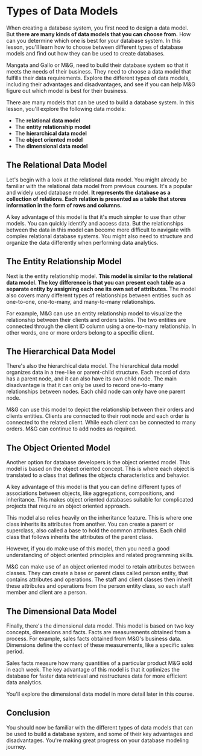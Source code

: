 # **Types of Data Models**

When creating a database system, you first need to design a data model. But **there are many kinds of data models that you can choose from.** How can you determine which one is best for your database system. In this lesson, you'll learn how to choose between different types of database models and find out how they can be used to create databases.

Mangata and Gallo or M&G, need to build their database system so that it meets the needs of their business. They need to choose a data model that fulfills their data requirements. Explore the different types of data models, including their advantages and disadvantages, and see if you can help M&G figure out which model is best for their business.

There are many models that can be used to build a database system. In this lesson, you'll explore the following data models:

- The **relational data model**  
- The **entity relationship model**  
- The **hierarchical data model**
- The **object oriented model**
- The **dimensional data model** 

## **The Relational Data Model**

Let's begin with a look at the relational data model. You might already be familiar with the relational data model from previous courses. It's a popular and widely used database model. **It represents the database as a collection of relations. Each relation is presented as a table that stores information in the form of rows and columns.**

A key advantage of this model is that it's much simpler to use than other models. You can quickly identify and access data. But the relationships between the data in this model can become more difficult to navigate with complex relational database systems. You might also need to structure and organize the data differently when performing data analytics.

## **The Entity Relationship Model**

Next is the entity relationship model. **This model is similar to the relational data model. The key difference is that you can present each table as a separate entity by assigning each one its own set of attributes.** The model also covers many different types of relationships between entities such as one-to-one, one-to-many, and many-to-many relationships.

For example, M&G can use an entity relationship model to visualize the relationship between their clients and orders tables. The two entities are connected through the client ID column using a one-to-many relationship. In other words, one or more orders belong to a specific client.

## **The Hierarchical Data Model**

There's also the hierarchical data model. The hierarchical data model organizes data in a tree-like or parent-child structure. Each record of data has a parent node, and it can also have its own child node. The main disadvantage is that it can only be used to record one-to-many relationships between nodes. Each child node can only have one parent node.

M&G can use this model to depict the relationship between their orders and clients entities. Clients are connected to their root node and each order is connected to the related client. While each client can be connected to many orders. M&G can continue to add nodes as required.

## **The Object Oriented Model**

Another option for database developers is the object oriented model. This model is based on the object oriented concept. This is where each object is translated to a class that defines the objects characteristics and behavior.

A key advantage of this model is that you can define different types of associations between objects, like aggregations, compositions, and inheritance. This makes object oriented databases suitable for complicated projects that require an object oriented approach.

This model also relies heavily on the inheritance feature. This is where one class inherits its attributes from another. You can create a parent or superclass, also called a base to hold the common attributes. Each child class that follows inherits the attributes of the parent class.

However, if you do make use of this model, then you need a good understanding of object oriented principles and related programming skills.

M&G can make use of an object oriented model to retain attributes between classes. They can create a base or parent class called person entity, that contains attributes and operations. The staff and client classes then inherit these attributes and operations from the person entity class, so each staff member and client are a person.

## **The Dimensional Data Model**

Finally, there's the dimensional data model. This model is based on two key concepts, dimensions and facts. Facts are measurements obtained from a process. For example, sales facts obtained from M&G's business data. Dimensions define the context of these measurements, like a specific sales period.

Sales facts measure how many quantities of a particular product M&G sold in each week. The key advantage of this model is that it optimizes the database for faster data retrieval and restructures data for more efficient data analytics.

You'll explore the dimensional data model in more detail later in this course.

## **Conclusion**

You should now be familiar with the different types of data models that can be used to build a database system, and some of their key advantages and disadvantages. You're making great progress on your database modeling journey.

